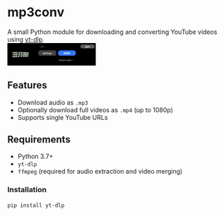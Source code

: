 # mp3conv

A small Python module for downloading and converting YouTube videos using [yt-dlp](https://github.com/yt-dlp/yt-dlp). <br>
<img src="./preview.png" alt="preview" width="200"/>

## Features

- Download audio as `.mp3`
- Optionally download full videos as `.mp4` (up to 1080p)
- Supports single YouTube URLs

## Requirements

- Python 3.7+
- `yt-dlp`
- `ffmpeg` (required for audio extraction and video merging)

### Installation

```bash
pip install yt-dlp
